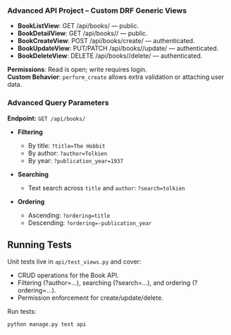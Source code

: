 ### Advanced API Project – Custom DRF Generic Views
- **BookListView**: GET /api/books/ — public.
- **BookDetailView**: GET /api/books/<id>/ — public.
- **BookCreateView**: POST /api/books/create/ — authenticated.
- **BookUpdateView**: PUT/PATCH /api/books/<id>/update/ — authenticated.
- **BookDeleteView**: DELETE /api/books/<id>/delete/ — authenticated.

**Permissions**: Read is open; write requires login.  
**Custom Behavior**: `perform_create` allows extra validation or attaching user data.
### Advanced Query Parameters
**Endpoint:** `GET /api/books/`

- **Filtering**
  - By title: `?title=The Hobbit`
  - By author: `?author=Tolkien`
  - By year: `?publication_year=1937`

- **Searching**
  - Text search across `title` and `author`: `?search=tolkien`

- **Ordering**
  - Ascending: `?ordering=title`
  - Descending: `?ordering=-publication_year`

## Running Tests
Unit tests live in `api/test_views.py` and cover:
- CRUD operations for the Book API.
- Filtering (?author=...), searching (?search=...), and ordering (?ordering=...).
- Permission enforcement for create/update/delete.

Run tests:
```bash
python manage.py test api
